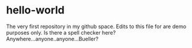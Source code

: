 # hello-world
The very first repository in my github space.
Edits to this file for are demo purposes only.  Is there a spell checker here?  Anywhere...anyone..anyone...Bueller?
